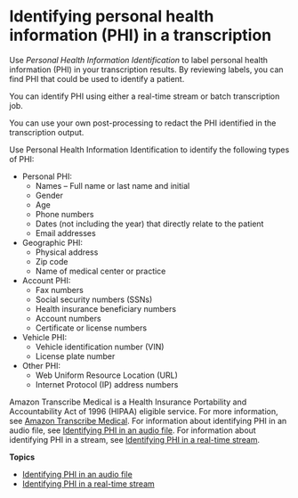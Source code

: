 # Identifying personal health information \(PHI\) in a transcription<a name="phi-id"></a>

Use *Personal Health Information Identification* to label personal health information \(PHI\) in your transcription results\. By reviewing labels, you can find PHI that could be used to identify a patient\.

You can identify PHI using either a real\-time stream or batch transcription job\. 

You can use your own post\-processing to redact the PHI identified in the transcription output\.

Use Personal Health Information Identification to identify the following types of PHI:
+ Personal PHI:
  + Names – Full name or last name and initial
  + Gender
  + Age
  + Phone numbers
  + Dates \(not including the year\) that directly relate to the patient
  + Email addresses
+ Geographic PHI:
  + Physical address
  + Zip code
  + Name of medical center or practice
+ Account PHI:
  + Fax numbers
  + Social security numbers \(SSNs\)
  + Health insurance beneficiary numbers
  + Account numbers
  + Certificate or license numbers
+ Vehicle PHI:
  + Vehicle identification number \(VIN\)
  + License plate number
+ Other PHI:
  + Web Uniform Resource Location \(URL\)
  + Internet Protocol \(IP\) address numbers

Amazon Transcribe Medical is a Health Insurance Portability and Accountability Act of 1996 \(HIPAA\) eligible service\. For more information, see [Amazon Transcribe Medical](transcribe-medical.md)\. For information about identifying PHI in an audio file, see [Identifying PHI in an audio file](phi-id-batch.md)\. For information about identifying PHI in a stream, see [Identifying PHI in a real\-time stream](phi-id-stream.md)\.

**Topics**
+ [Identifying PHI in an audio file](phi-id-batch.md)
+ [Identifying PHI in a real\-time stream](phi-id-stream.md)